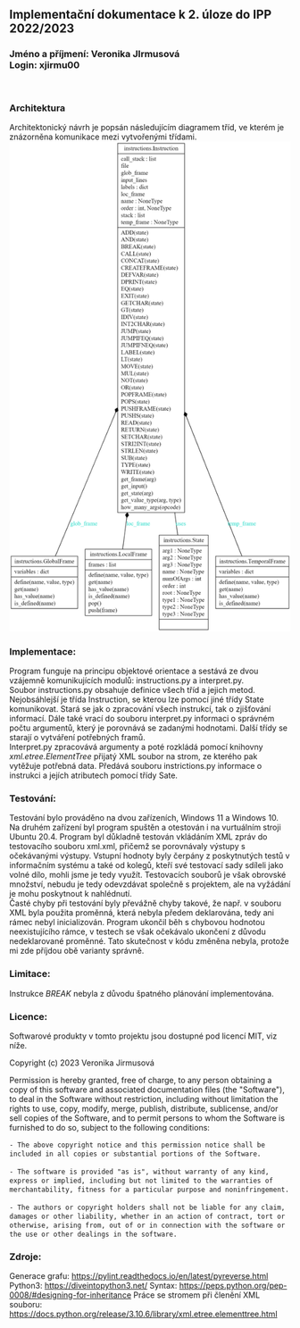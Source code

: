 ## Implementační dokumentace k 2. úloze do IPP 2022/2023
### Jméno a příjmení: Veronika JIrmusová<br>Login: xjirmu00
<br>

### Architektura

Architektonický návrh je popsán následujícím diagramem tříd, ve kterém je znázorněna komunikace mezi vytvořenými třídami.<br>
![diagram tříd](/graph.png "diagram tříd")<br>

### Implementace:
Program funguje na principu objektové orientace a sestává ze dvou vzájemně komunikujících modulů: instructions.py a interpret.py.<br>
Soubor instructions.py obsahuje definice všech tříd a jejich metod. Nejobsáhlejší je třída Instruction, se kterou lze pomocí jiné třídy State komunikovat. Stará se jak o zpracování všech instrukcí, tak o zjišťování informací. Dále také vrací do souboru interpret.py informaci o správném počtu argumentů, který je porovnává se zadanými hodnotami. Další třídy se starají o vytváření potřebných framů.<br>
Interpret.py zpracovává argumenty a poté rozkládá pomocí knihovny *xml.etree.ElementTree* přijatý XML soubor na strom, ze kterého pak vytěžuje potřebná data. Předává souboru instrictions.py informace o instrukci a jejích atributech pomocí třídy Sate.

### Testování:
Testování bylo prováděno na dvou zařízeních, Windows 11 a Windows 10. Na druhém zařízení byl program spuštěn a otestován i na vurtuálním stroji Ubuntu 20.4.
Program byl důkladně testován vkládáním XML zpráv do testovacího souboru xml.xml, přičemž se porovnávaly výstupy s očekávanými výstupy. Vstupní hodnoty byly čerpány z poskytnutých testů v informačním systému a také od kolegů, kteří své testovací sady sdíleli jako volné dílo, mohli jsme je tedy využít. Testovacích souborů je však obrovské množství, nebudu je tedy odevzdávat společně s projektem, ale na vyžádání je mohu poskytnout k nahlédnutí.<br>
Časté chyby při testování byly převážně chyby takové, že např. v souboru XML byla použita proměnná, která nebyla předem deklarována, tedy ani rámec nebyl inicializován. Program ukončil běh s chybovou hodnotou neexistujícího rámce, v testech se však očekávalo ukončení z důvodu nedeklarované proměnné. Tato skutečnost v kódu změněna nebyla, protože mi zde příjdou obě varianty správně.

### Limitace:
Instrukce *BREAK* nebyla z důvodu špatného plánování implementována.

### Licence:
Softwarové produkty v tomto projektu jsou dostupné pod licencí MIT, viz níže.


Copyright (c) 2023 Veronika Jirmusová

Permission is hereby granted, free of charge, to any person obtaining a copy of this software and associated documentation files (the "Software"), to deal in the Software without restriction, including without limitation the rights to use, copy, modify, merge, publish, distribute, sublicense, and/or sell copies of the Software, and to permit persons to whom the Software is furnished to do so, subject to the following conditions:

    - The above copyright notice and this permission notice shall be included in all copies or substantial portions of the Software.

    - The software is provided "as is", without warranty of any kind, express or implied, including but not limited to the warranties of merchantability, fitness for a particular purpose and noninfringement.

    - The authors or copyright holders shall not be liable for any claim, damages or other liability, whether in an action of contract, tort or otherwise, arising from, out of or in connection with the software or the use or other dealings in the software.

### Zdroje:
Generace grafu: https://pylint.readthedocs.io/en/latest/pyreverse.html
Python3: https://diveintopython3.net/
Syntax: https://peps.python.org/pep-0008/#designing-for-inheritance
Práce se stromem při členění XML souboru: https://docs.python.org/release/3.10.6/library/xml.etree.elementtree.html
